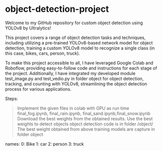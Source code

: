 # object-detection-project
Welcome to my GitHub repository for custom object detection using YOLOv8 by Ultralytics!

This project covers a range of object detection tasks and techniques, including utilizing a pre-trained YOLOv8-based network model for object detection, training a custom YOLOv8 model to recognize a single class (in this case, bikes, cars, person, truck).

To make this project accessible to all, I have leveraged Google Colab and Roboflow, providing easy-to-follow code and instructions for each stage of the project. Additionally, I have integrated my developed module test_image.py and test_vedio.py in folder object for object detection, tracking, and counting with YOLOv8, streamlining the object detection process for various applications.

Steps:
> Implement the given files in colab with GPU as run time
                  final_fog.ipynb, final_rain.ipynb, final_sand.ipynb,final_snow.ipynb
> Download the best weights from the obtained results.
> Use the best weights to detect objects
> object detection code is in folder /object/
The best weight obtained from above training models are capture in folder object





names:
  0: Bike
  1: car
  2: person
  3: truck
